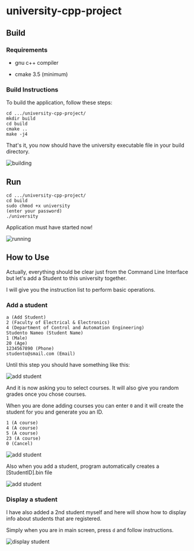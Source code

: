 # university-cpp-project

## Build

### Requirements

* gnu c++ compiler

* cmake 3.5 (minimum)

### Build Instructions

To build the application, follow these steps:
```
cd .../university-cpp-project/
mkdir build
cd build
cmake ..
make -j4
```
That's it, you now should have the university executable file in your build directory.

![building](https://image.ibb.co/ihAwiQ/Screenshot_2017_06_16_12_17_34.png)

## Run
```
cd .../university-cpp-project/
cd build
sudo chmod +x university
(enter your password)
./university
```
Application must have started now!

![running](https://image.ibb.co/dAM8xk/Screenshot_2017_06_16_12_30_39.png)

## How to Use
Actually, everything should be clear just from the Command Line Interface but let's add a Student to this university together.

I will give you the instruction list to perform basic operations.

### Add a student
```
a (Add Student)
2 (Faculty of Electrical & Electronics)
4 (Department of Control and Automation Engineering)
Studento Nameo (Student Name)
1 (Male)
20 (Age)
1234567890 (Phone)
studento@smail.com (Email)
```
Until this step you should have something like this:

![add student](https://image.ibb.co/cxSWHk/Screenshot_2017_06_16_12_39_37.png)

And it is now asking you to select courses. It will also give you random grades once you chose courses.

When you are done adding courses you can enter `0` and it will create the student for you and generate you an ID.

```
1 (A course)
4 (A course)
5 (A course)
23 (A course)
0 (Cancel)
```
![add student](https://image.ibb.co/mVvCOQ/Screenshot_2017_06_16_12_44_23.png)

Also when you add a student, program automatically creates a [StudentID].bin file

![add student](https://image.ibb.co/dG1xq5/Screenshot_2017_06_16_12_48_02.png)

### Display a student
I have also added a 2nd student myself and here will show how to display info about students that are registered.

Simply when you are in main screen, press `d` and follow instructions.

![display student](https://image.ibb.co/dK2yxk/Screenshot_2017_06_16_12_51_39.png)

